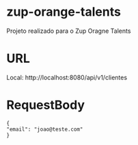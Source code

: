 # zup-orange-talents
Projeto realizado para o Zup Oragne Talents

# URL

Local: http://localhost:8080/api/v1/clientes

# RequestBody

    {
	"email": "joao@teste.com"
	}


